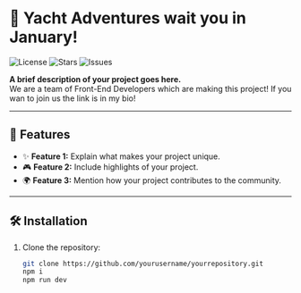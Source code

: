 # 🚀 Yacht Adventures wait you in January!

![License](https://img.shields.io/github/license/KirillKapteily/YACHT-ADVENTURES)
![Stars](https://img.shields.io/github/stars/KirillKapteily/YACHT-ADVENTURES)
![Issues](https://img.shields.io/github/issues/KirillKapteily/YACHT-ADVENTURES)

**A brief description of your project goes here.**  
We are a team of Front-End Developers which are making this project! If you wan to join us the link is in my bio!

---

## 🌟 Features
- ✨ **Feature 1:** Explain what makes your project unique.
- 🎮 **Feature 2:** Include highlights of your project.
- 🌍 **Feature 3:** Mention how your project contributes to the community.

---

## 🛠️ Installation
1. Clone the repository:
   ```bash
   git clone https://github.com/yourusername/yourrepository.git
   npm i
   npm run dev

